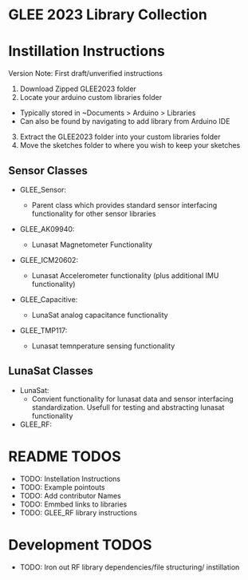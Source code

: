 # GLEE 2023 Library Collection

# Instillation Instructions
Version Note: First draft/unverified instructions
1. Download Zipped GLEE2023 folder
2. Locate your arduino custom libraries folder 
  * Typically stored in ~Documents > Arduino > Libraries
  * Can also be found by navigating to add library from Arduino IDE
3. Extract the GLEE2023 folder into your custom libraries folder
4. Move the sketches folder to where you wish to keep your sketches

## Sensor Classes
* GLEE_Sensor: 
  * Parent class which provides standard sensor interfacing functionality for other sensor libraries

* GLEE_AK09940: 
  * Lunasat Magnetometer Functionality 

* GLEE_ICM20602: 
  * Lunasat Accelerometer functionality (plus additional IMU functionality)

* GLEE_Capacitive: 
  * LunaSat analog capacitance functionality

* GLEE_TMP117: 
  * Lunasat temnperature sensing functionality

## LunaSat Classes
* LunaSat: 
  * Convient functionality for lunasat data and sensor interfacing standardization. Usefull for testing and abstracting lunasat functionality
* GLEE_RF: 

# README TODOS
* TODO: Instellation Instructions
* TODO: Example pointouts
* TODO: Add contributor Names
* TODO: Emmbed links to libraries
* TODO: GLEE_RF library instructions

# Development TODOS
* TODO: Iron out RF library dependencies/file structuring/ instillation
